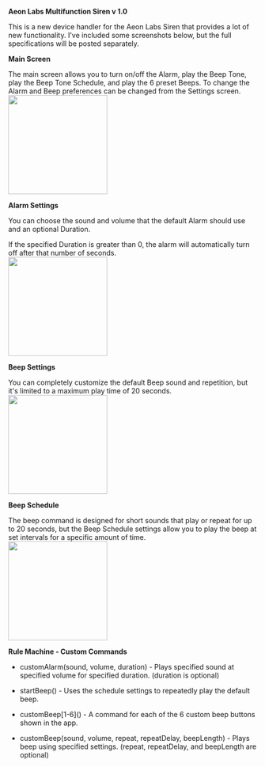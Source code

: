 **Aeon Labs Multifunction Siren v 1.0**

This is a new device handler for the Aeon Labs Siren that provides a lot of new functionality.  I've included some screenshots below, but the full specifications will be posted separately.

**Main Screen**

The main screen allows you to turn on/off the Alarm, play the Beep Tone, play the Beep Tone Schedule, and play the 6 preset Beeps.  To change the Alarm and Beep preferences can be changed from the Settings screen.<br />
<img width="200" src="https://raw.githubusercontent.com/krlaframboise/SmartThings/master/DeviceTypes/AeonLabsMultifunctionSiren/Main.png" />

**Alarm Settings**

You can choose the sound and volume that the default Alarm should use and an optional Duration.

If the specified Duration is greater than 0, the alarm will automatically turn off after that number of seconds.<br />
<img width="200" src="https://raw.githubusercontent.com/krlaframboise/SmartThings/master/DeviceTypes/AeonLabsMultifunctionSiren/AlarmSettings.png" />
 
**Beep Settings**

You can completely customize the default Beep sound and repetition, but it's limited to a maximum play time of 20 seconds.<br />
<img width="200" src="https://raw.githubusercontent.com/krlaframboise/SmartThings/master/DeviceTypes/AeonLabsMultifunctionSiren/BeepSettings.png" />

**Beep Schedule**

The beep command is designed for short sounds that play or repeat for up to 20 seconds, but the Beep Schedule settings allow you to play the beep at set intervals for a specific amount of time.<br />
<img width="200" src="https://raw.githubusercontent.com/krlaframboise/SmartThings/master/DeviceTypes/AeonLabsMultifunctionSiren/BeepScheduleSettings.png" />

**Rule Machine - Custom Commands**

* customAlarm(sound, volume, duration) - Plays specified sound at specified volume for specified duration.  (duration is optional)

* startBeep() - Uses the schedule settings to repeatedly play the default beep.

* customBeep\[1-6\]() - A command for each of the 6 custom beep buttons shown in the app.

* customBeep(sound, volume, repeat, repeatDelay, beepLength) - Plays beep using specified settings.
(repeat, repeatDelay, and beepLength are optional)
